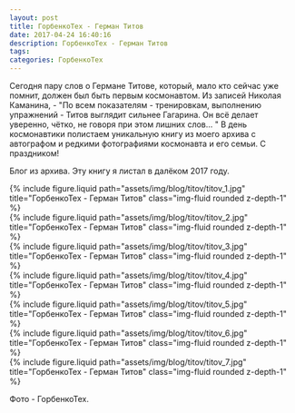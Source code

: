 ```yaml
---
layout: post
title: ГорбенкоТех - Герман Титов
date: 2017-04-24 16:40:16
description: ГорбенкоТех - Герман Титов
tags: 
categories: ГорбенкоТех
---
```


Сегодня пару слов о Германе Титове, который, мало кто сейчас уже помнит, должен был быть первым космонавтом. Из записей Николая Каманина, - "По всем показателям - тренировкам, выполнению упражнений - Титов выглядит сильнее Гагарина. Он всё делает уверенно, чётко, не говоря при этом лишних слов... "
В день космонавтики полистаем уникальную книгу из моего архива с автографом и редкими фотографиями космонавта и его семьи.
С праздником!

Блог из архива. Эту книгу я листал в далёком 2017 году.

<div class="row justify-content-sm-center">
    <div class="col-sm-8 mt-3 mt-md-0">
        {% include figure.liquid path="assets/img/blog/titov/titov_1.jpg" title="ГорбенкоТех - Герман Титов" class="img-fluid rounded z-depth-1" %}
    </div>
</div> 

<div class="row justify-content-sm-center">
    <div class="col-sm-8 mt-3 mt-md-0">
        {% include figure.liquid path="assets/img/blog/titov/titov_2.jpg" title="ГорбенкоТех - Герман Титов" class="img-fluid rounded z-depth-1" %}
    </div>
</div>

<div class="row justify-content-sm-center">
    <div class="col-sm-8 mt-3 mt-md-0">
        {% include figure.liquid path="assets/img/blog/titov/titov_3.jpg" title="ГорбенкоТех - Герман Титов" class="img-fluid rounded z-depth-1" %}
    </div>
</div>

<div class="row justify-content-sm-center">
    <div class="col-sm-8 mt-3 mt-md-0">
        {% include figure.liquid path="assets/img/blog/titov/titov_4.jpg" title="ГорбенкоТех - Герман Титов" class="img-fluid rounded z-depth-1" %}
    </div>
</div>

<div class="row justify-content-sm-center">
    <div class="col-sm-8 mt-3 mt-md-0">
        {% include figure.liquid path="assets/img/blog/titov/titov_5.jpg" title="ГорбенкоТех - Герман Титов" class="img-fluid rounded z-depth-1" %}
    </div>
</div>

<div class="row justify-content-sm-center">
    <div class="col-sm-8 mt-3 mt-md-0">
        {% include figure.liquid path="assets/img/blog/titov/titov_6.jpg" title="ГорбенкоТех - Герман Титов" class="img-fluid rounded z-depth-1" %}
    </div>
</div>

<div class="row justify-content-sm-center">
    <div class="col-sm-8 mt-3 mt-md-0">
        {% include figure.liquid path="assets/img/blog/titov/titov_7.jpg" title="ГорбенкоТех - Герман Титов" class="img-fluid rounded z-depth-1" %}
    </div>
</div>

Фото - ГорбенкоТех.
